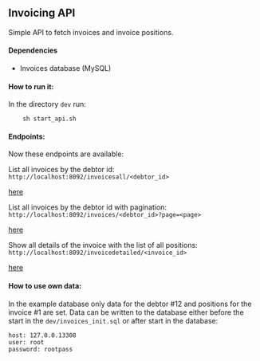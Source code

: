 
Invoicing API
-


Simple API to fetch invoices and invoice positions.

#### Dependencies

- Invoices database (MySQL)


#### How to run it:


In the directory `dev` run:

```shell
    sh start_api.sh 
 ```

#### Endpoints:

Now these endpoints are available:

List all invoices by the debtor id:
`http://localhost:8092/invoicesall/<debtor_id>`

[here](http://localhost:8092/invoicesall/12)

List all invoices by the debtor id with pagination:
`http://localhost:8092/invoices/<debtor_id>?page=<page>`

[here](http://localhost:8092/invoices/12?page=0)

Show all details of the invoice with the list of all positions:
`http://localhost:8092/invoicedetailed/<invoice_id>`

[here](http://localhost:8092/invoicedetailed/1)

#### How to use own data:


In the example database only data for the debtor #12 and positions for the invoice #1 are set.
Data can be written to the database either before the start in the `dev/invoices_init.sql` or after start in the database:
```
host: 127.0.0.13308
user: root
password: rootpass 
```

